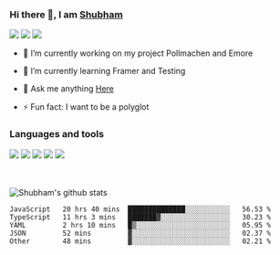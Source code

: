 ### Hi there 👋, I am <a href="https://shubhski.dev/" target="_blank">Shubham</a>

<a href="https://twitter.com/shubhski" target="_blank"><img src="https://img.icons8.com/color/48/000000/twitter.png"/></a>
<a href="https://www.linkedin.com/in/shubhski/" target="_blank"><img src="https://img.icons8.com/fluent/48/000000/linkedin.png"/></a>
<a href="mailto:shubham88ingh@gmail.com"><img src="https://img.icons8.com/ios/48/000000/important-mail.png"/></a>

- 🔭 I’m currently working on  my project Pollmachen and Emore
- 🌱 I’m currently learning Framer and Testing 

- 💬 Ask me anything [Here](https://github.com/shubhsk88/shubhsk88/issues)
- ⚡ Fun fact: I want to be a polyglot 

### Languages and tools


<div>
<img src="https://img.icons8.com/plasticine/48/000000/react.png"/>
<img src="https://img.icons8.com/color/48/000000/graphql.png"/>
<img src="https://img.icons8.com/color/48/000000/javascript.png"/>
<img src="https://img.icons8.com/color/48/000000/mongodb.png"/>
<img src="https://img.icons8.com/color/48/000000/nodejs.png"/>
</div>
<br/>
<br/>


![Shubham's github stats](https://github-readme-stats.vercel.app/api?username=shubhsk88&count_private=true&theme=theme=radical)

<!--START_SECTION:waka-->
```text
JavaScript   20 hrs 40 mins  ██████████████░░░░░░░░░░░   56.53 % 
TypeScript   11 hrs 3 mins   ███████▓░░░░░░░░░░░░░░░░░   30.23 % 
YAML         2 hrs 10 mins   █▒░░░░░░░░░░░░░░░░░░░░░░░   05.95 % 
JSON         52 mins         ▓░░░░░░░░░░░░░░░░░░░░░░░░   02.37 % 
Other        48 mins         ▓░░░░░░░░░░░░░░░░░░░░░░░░   02.21 % 
```
<!--END_SECTION:waka-->



